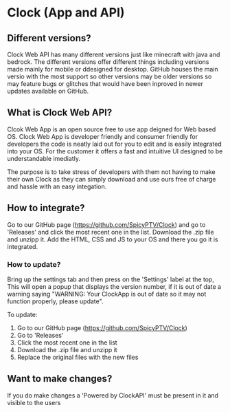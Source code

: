 # Clock (App and API)

## Different versions?

Clock Web API has many different versions just like minecraft with java and bedrock. The different versions offer different things including versions made mainly for mobile or ddesigned for desktop. GitHub houses the main versio with the most support so other versions may be older versions so may feature bugs or glitches that would have been inproved in newer updates available on GitHub.

## What is Clock Web API?

Clcok Web App is an open source free to use app deigned for Web based OS. Clock Web App is developer friendly and consumer friendly for developers the code is neatly laid out for you to edit and is easily integrated into your OS. For the customer it offers a fast and intuitive UI designed to be understandable imediatly. 

The purpose is to take stress of developers with them not having to make their own Clock as they can simply download and use ours free of charge and hassle with an easy integation.

## How to integrate?

Go to our GitHub page (https://github.com/SpicyPTV/Clock) and go to 'Releases' and click the most recent one in the list. Download the .zip file and unzipp it. Add the HTML, CSS and JS to your OS and there you go it is integrated.

### How to update?

Bring up the settings tab and then press on the 'Settings' label at the top, This will open a popup that displays the version number, if it is out of date a warning saying "WARNING: Your ClockApp is out of date so it may not function properly, please update". 

To update:

1. Go to our GitHub page (https://github.com/SpicyPTV/Clock)
2. Go to 'Releases'
3. Click the most recent one in the list
4. Download the .zip file and unzipp it
5. Replace the original files with the new files

## Want to make changes?

If you do make changes a 'Powered by ClockAPI' must be present in it and visible to the users
